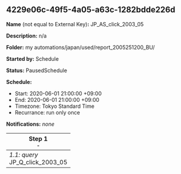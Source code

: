 ## 4229e06c-49f5-4a05-a63c-1282bdde226d

**Name** (not equal to External Key)**:** JP_AS_click_2003_05

**Description:** n/a

**Folder:** my automations/japan/used/report_2005251200_BU/

**Started by:** Schedule

**Status:** PausedSchedule

**Schedule:**

* Start: 2020-06-01 21:00:00 +09:00
* End: 2020-06-01 21:00:00 +09:00
* Timezone: Tokyo Standard Time
* Recurrance: run only once

**Notifications:** _none_


| Step 1<br>_<small>-</small>_ |
| --- |
| _1.1: query_<br>JP_Q_click_2003_05 |
